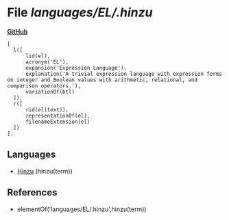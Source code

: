 # File _languages/EL/.hinzu_
**[GitHub](https://github.com/softlang/yas/blob/master/languages/EL/.hinzu)**
```
[
  l([
      lid(el),
      acronym('EL'),
      expansion('Expression Language'),
      explanation('A trivial expression language with expression forms on integer and Boolean values with arithmetic, relational, and comparison operators.'),
      variationOf(btl)
  ]),
  r([
      rid(el(text)),
      representationOf(el),
      filenameExtension(el)
  ])
].
```

## Languages
* [Hinzu](../languages/Hinzu.md) (hinzu(term))

## References
* elementOf('languages/EL/.hinzu',hinzu(term))
